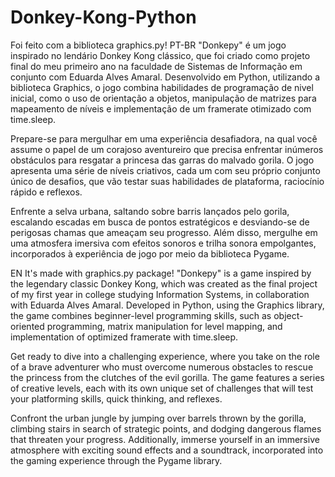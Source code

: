 # Donkey-Kong-Python
Foi feito com a biblioteca graphics.py!
PT-BR
"Donkepy" é um jogo inspirado no lendário Donkey Kong clássico, que foi criado como projeto final do meu primeiro ano na faculdade de Sistemas de Informação em conjunto com Eduarda Alves Amaral. Desenvolvido em Python, utilizando a biblioteca Graphics, o jogo combina habilidades de programação de nivel inicial, como o uso de orientação a objetos, manipulação de matrizes para mapeamento de níveis e implementação de um framerate otimizado com time.sleep.

Prepare-se para mergulhar em uma experiência desafiadora, na qual você assume o papel de um corajoso aventureiro que precisa enfrentar inúmeros obstáculos para resgatar a princesa das garras do malvado gorila. O jogo apresenta uma série de níveis criativos, cada um com seu próprio conjunto único de desafios, que vão testar suas habilidades de plataforma, raciocínio rápido e reflexos.

Enfrente a selva urbana, saltando sobre barris lançados pelo gorila, escalando escadas em busca de pontos estratégicos e desviando-se de perigosas chamas que ameaçam seu progresso. Além disso, mergulhe em uma atmosfera imersiva com efeitos sonoros e trilha sonora empolgantes, incorporados à experiência de jogo por meio da biblioteca Pygame.

EN
It's made with graphics.py package!
"Donkepy" is a game inspired by the legendary classic Donkey Kong, which was created as the final project of my first year in college studying Information Systems, in collaboration with Eduarda Alves Amaral. Developed in Python, using the Graphics library, the game combines beginner-level programming skills, such as object-oriented programming, matrix manipulation for level mapping, and implementation of optimized framerate with time.sleep.

Get ready to dive into a challenging experience, where you take on the role of a brave adventurer who must overcome numerous obstacles to rescue the princess from the clutches of the evil gorilla. The game features a series of creative levels, each with its own unique set of challenges that will test your platforming skills, quick thinking, and reflexes.

Confront the urban jungle by jumping over barrels thrown by the gorilla, climbing stairs in search of strategic points, and dodging dangerous flames that threaten your progress. Additionally, immerse yourself in an immersive atmosphere with exciting sound effects and a soundtrack, incorporated into the gaming experience through the Pygame library.
